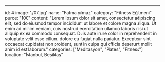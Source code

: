 ---
id: 4
image: './07.jpg'
name: "Fatma yılmaz"
category: "Fitness Eğitmeni"
purce: "100"
content: "Lorem ipsum dolor sit amet, consectetur adipiscing elit, sed do eiusmod tempor incididunt ut labore et dolore magna aliqua. Ut enim ad minim veniam, quis nostrud exercitation ullamco laboris nisi ut aliquip ex ea commodo consequat. Duis aute irure dolor in reprehenderit in voluptate velit esse cillum. dolore eu fugiat nulla pariatur. Excepteur sint occaecat cupidatat non proident, sunt in culpa qui officia deserunt mollit anim id est laborum."
categories: ["Meditasyon", "Plates", "Fitness"]
location: "İstanbul, Beşiktaş"

